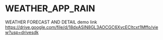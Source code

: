 # WEATHER_APP_RAIN
WEATHER FORECAST AND DETAIL 
demo link
https://drive.google.com/file/d/18dxASIN8GL3AOCGC6XvcECItcxt1Mffo/view?usp=drivesdk
